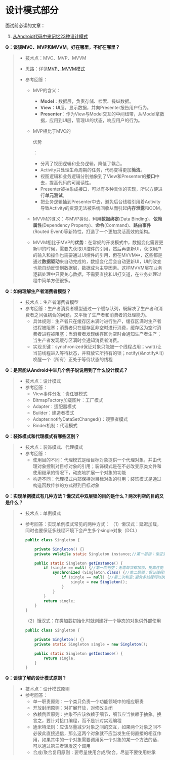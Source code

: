 # 设计模式部分

面试前必读的文章：

1. [从Android代码中来记忆23种设计模式](<https://blog.csdn.net/huachao1001/article/details/51536074>)



**Q：谈谈MVC、MVP和MVVM，好在哪里，不好在哪里？**

> - 技术点：MVC、MVP、MVVM
>
> - 思路：详见[MVP、MVVM模式](https://www.jianshu.com/p/e0867ac2a261) 
>
> - 参考回答： 
>
>   - MVP的含义： 
>
>     -  **Model**：数据层，负责存储、检索、操纵数据。
>     -  **View：UI**层，显示数据，并向Presenter报告用户行为。
>     -  **Presenter**：作为View与Model交互的中间纽带，从Model拿数据，应用到UI层，管理UI的状态，响应用户的行为。
>
>   - MVP相比于MVC的
>
>     优势
>
>     ： 
>
>     - 分离了视图逻辑和业务逻辑，降低了耦合。
>     - Activity只处理生命周期的任务，代码变得更加**简洁**。
>     - 视图逻辑和业务逻辑分别抽象到了View和Presenter的**接口**中去，提高代码的可阅读性。
>     - Presenter被抽象成接口，可以有多种具体的实现，所以方便进行**单元测试**。
>     - 把业务逻辑抽到Presenter中去，避免后台线程引用着Activity导致Activity的资源无法被系统回收从而引起**内存泄露**和OOM。
>
>   - MVVM的含义：与MVP类似，利用**数据绑定**(Data Binding)、**依赖属性**(Dependency Property)、**命令**(Command)、**路由事件**(Routed Event)等新特性，打造了一个更加灵活高效的架构。
>
>   - MVVM相比于MVP的**优势**：在常规的开发模式中，数据变化需要更新UI的时候，需要先获取UI控件的引用，然后再更新UI，获取用户的输入和操作也需要通过UI控件的引用，但在MVVM中，这些都是通过**数据驱动**来自动完成的，数据变化后会自动更新UI，UI的改变也能自动反馈到数据层，数据成为主导因素。这样MVVM层在业务逻辑处理中只要关心数据，不需要直接和UI打交道，在业务处理过程中简单方便很多。



**Q：如何理解生产者消费者模型？**

> - 技术点：生产者消费者模型
> - 参考回答：生产者消费者模型通过一个缓存队列，既解决了生产者和消费者之间强耦合的问题，又平衡了生产者和消费者的处理能力。 
>   - 具体规则：生产者只在缓存区未满时进行生产，缓存区满时生产者进程被阻塞；消费者只在缓存区非空时进行消费，缓存区为空时消费者进程被阻塞；当消费者发现缓存区为空时会通知生产者生产；当生产者发现缓存区满时会通知消费者消费。
>   - 实现关键：synchronized保证对象只能被一个线程占用；wait()让当前线程进入等待状态，并释放它所持有的锁；notify()&notifyAll()唤醒一个（所有）正处于等待状态的线程



**Q：是否能从Android中举几个例子说说用到了什么设计模式？**

> - 技术点：设计模式
> - 参考回答： 
>   - View事件分发：责任链模式
>   - BitmapFactory加载图片：工厂模式
>   - Adapter：适配器模式
>   - Builder：建造者模式
>   - Adapter.notifyDataSetChanged()：观察者模式
>   - Binder机制：代理模式



**Q：装饰模式和代理模式有哪些区别？**

> - 技术点：装饰模式、代理模式
> - 参考回答： 
>   - 使用目的不同：代理模式是给目标对象提供一个代理对象，并由代理对象控制对目标对象的引用；装饰模式是在不必改变原类文件和使用继承的情况下，动态地扩展一个对象的功能
>   - 构造不同：代理模式内部保持对目标对象的引用；装饰模式是通过构造函数传参的方式得到目标对象



**Q：实现单例模式有几种方法？懒汉式中双层锁的目的是什么？两次判空的目的又是什么？**

> - 技术点：单例模式
>
> - 参考回答：实现单例模式常见的两种方式：
>    （1）懒汉式：延迟加载，同时也要保证多线程环境下会产生多个single对象（DCL）
>
>   ```java
>   public class Singleton {
>   
>       private Singleton() {}
>       private volatile static Singleton instance;//第一层锁：保证变量可见性
>   
>       public static Singleton getInstance() {
>           if (single == null) {//第一次判空：无需每次都加锁，提高性能
>               synchronized (Singleton.class) {//第二层锁：保证线程同步
>                   if (single == null) {//第二次判空:避免多线程同时执行getInstance()产生多个single对象
>                       single = new Singleton();
>                   }
>               }
>           }
>           return single;
>       }
>   }
>   ```
>
>   （2）饿汉式：在类加载初始化时就创建好一个静态的对象供外部使用
>
>   ```java
>   public class Singleton {
>   
>       private Singleton() {}
>       private static Singleton single = new Singleton();
>   
>       public static Singleton getInstance() {
>           return single;
>       }
>   }
>   ```
>
>   

**Q：谈谈了解的设计模式原则？**

> - 技术点：设计模式原则
> - 参考回答： 
>   - 单一职责原则：一个类只负责一个功能领域中的相应职责
>   - 开放封闭原则：对扩展开放，对修改关闭
>   - 依赖倒置原则：抽象不应该依赖于细节，细节应当依赖于抽象。换言之，要针对接口编程，而不是针对实现编程
>   - 迪米特法则：应该尽量减少对象之间的交互，如果两个对象之间不必彼此直接通信，那么这两个对象就不应当发生任何直接的相互作用，如果其中的一个对象需要调用另一个对象的某一个方法的话，可以通过第三者转发这个调用
>   - 合成/聚合复用原则：要尽量使用合成/聚合，尽量不要使用继承

